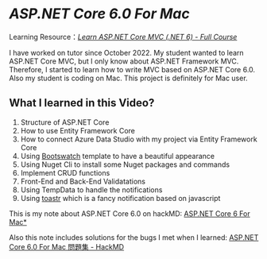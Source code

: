 # *ASP.NET Core 6.0 For Mac*
Learning Resource：[*Learn ASP.NET Core MVC (.NET 6) - Full Course*](https://www.youtube.com/watch?v=hZ1DASYd9rk&t=7171s)

I have worked on  tutor since October 2022. My student wanted to learn ASP.NET Core MVC, but I only know about ASP.NET Framework MVC. Therefore, I started to learn how to write MVC based on ASP.NET Core 6.0.
Also my student is coding on Mac. This project is definitely for Mac user. 
## What I learned in this Video?
1. Structure of ASP.NET Core
2. How to use Entity Framework Core
3. How to connect Azure Data Studio with my project via Entity Framework Core
4. Using [Bootswatch](https://bootswatch.com/) template to have a beautiful appearance
5. Using Nuget Cli to install some Nuget packages and commands
6. Implement CRUD functions
7. Front-End and Back-End Validatations
8. Using TempData to handle the notifications
9. Using [toastr](https://github.com/CodeSeven/toastr) which is a fancy notification based on javascript 

This is my note about ASP.NET Core 6.0 on hackMD: [ASP.NET Core 6 For Mac* ](https://hackmd.io/sc3C_BKbTmG2auyP3R098Q) 

Also this note includes solutions for the bugs I met when I learned: [ASP.NET Core 6.0 For Mac 問題集 - HackMD](https://hackmd.io/l7vkRSnPRL-TJcf_ziJ3mA)
